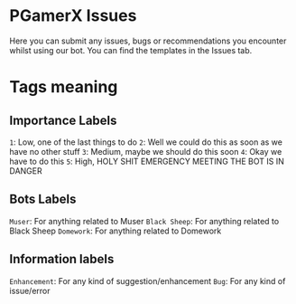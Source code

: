 # PGamerX Issues
Here you can submit any issues, bugs or recommendations you encounter whilst using our bot.
You can find the templates in the Issues tab.

# Tags meaning
## Importance Labels 
`1`: Low, one of the last things to do
`2`: Well we could do this as soon as we have no other stuff
`3`: Medium, maybe we should do this soon
`4`: Okay we have to do this
`5`: High, HOLY SHIT EMERGENCY MEETING THE BOT IS IN DANGER

## Bots Labels
`Muser`: For anything related to Muser
`Black Sheep`: For anything related to Black Sheep
`Domework`: For anything related to Domework

## Information labels
`Enhancement`: For any kind of suggestion/enhancement
`Bug`: For any kind of issue/error
